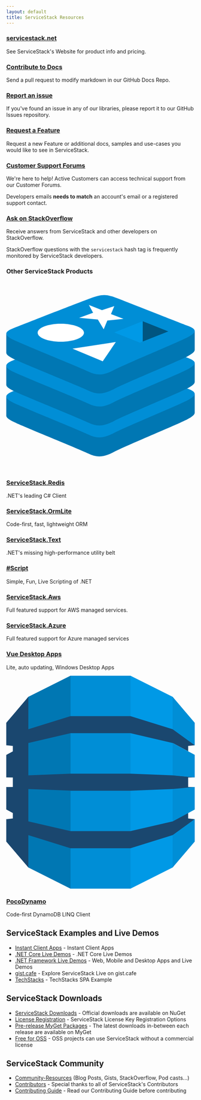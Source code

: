 ```yaml
---
layout: default
title: ServiceStack Resources
---
```


<link rel="stylesheet" href="/css/fontawesome.min.css">
<div class="flex flex-wrap">
    <div class="w-full sm:w-1/2">
        <h3 class="text-2xl">
            <a class="block" href="https://servicestack.net">
                <i class="fab fa-wpexplorer"></i> servicestack.net</a>
        </h3>
        <p class="pr-2">
            See ServiceStack's Website for product info and pricing.
        </p>
    </div>
    <div class="w-full sm:w-1/2">
        <h3 class="text-2xl">
            <a class="block" href="https://github.com/ServiceStack/docs">
                <i class="fas fa-book-reader"></i> Contribute to Docs
            </a>
        </h3>
        <p class="pr-2">
            Send a pull request to modify markdown in our GitHub Docs Repo.
        </p>
    </div>
    <div class="w-full sm:w-1/2">
        <h3 class="text-2xl">
            <a href="https://github.com/ServiceStack/issues">
                <i class="fab fa-github"></i>
                Report an issue</a>
        </h3>
        <p class="pr-2">
            If you've found an issue in any of our libraries, please report it to our
            GitHub Issues repository.
        </p>
    </div>
    <div class="w-full sm:w-1/2">
        <h3 class="text-2xl">
            <a class="block" href="https://servicestack.uservoice.com/forums/176786-feature-requests">
                <i class="far fa-comments"></i>
                Request a Feature</a>
        </h3>
        <p class="pr-2">
            Request a new Feature or additional docs, samples and use-cases you would like to see in
            ServiceStack.
        </p>
    </div>                        
    <div class="w-full sm:w-1/2">
        <h3 class="text-2xl">
            <a class="block" href="https://forums.servicestack.net">
                <i class="fab fa-discourse"></i>
                Customer Support Forums
            </a>
        </h3>
        <p class="pr-2">
            We're here to help! Active Customers can access technical support from our Customer Forums.
        </p>
        <p class="pr-2">
            Developers emails <b>needs to match</b> an account's email or a registered support contact.
        </p>
    </div>
    <div class="w-full sm:w-1/2">
        <h3 class="text-2xl">
            <a class="block" href="https://stackoverflow.com/questions/ask?tags=servicestack">
                <i class="fab fa-stack-overflow"></i>
                Ask on StackOverflow</a>
        </h3>
        <p class="pr-2">
            Receive answers from ServiceStack and other developers on StackOverflow.
        </p>
        <p class="pr-2">
            StackOverflow questions with the <code class="bg-blue-50">servicestack</code> hash tag
            is frequently monitored by ServiceStack developers.
        </p>
    </div>
</div>
<div class="my-20">
    <div class="my-10">
        <h3 class="text-gray-700 pb-2 text-center text-4xl">Other ServiceStack Products</h3>
        <div class="colored-line"></div>
    </div>
    <div class="flex flex-wrap">
        <div class="w-full sm:w-1/2 text-center mt-8">
            <a href="https://github.com/ServiceStack/ServiceStack.Redis">
                <div class="service-icon text-center">
                    <svg class="w-20 h-20 inline-block" viewBox="0 -18 256 256" xmlns="http://www.w3.org/2000/svg" preserveAspectRatio="xMinYMin meet">
                        <path d="M245.97 168.943c-13.662 7.121-84.434 36.22-99.501 44.075-15.067 7.856-23.437 7.78-35.34 2.09-11.902-5.69-87.216-36.112-100.783-42.597C3.566 169.271 0 166.535 0 163.951v-25.876s98.05-21.345 113.879-27.024c15.828-5.679 21.32-5.884 34.79-.95 13.472 4.936 94.018 19.468 107.331 24.344l-.006 25.51c.002 2.558-3.07 5.364-10.024 8.988" fill="#0077b3"></path>
                        <path d="M245.965 143.22c-13.661 7.118-84.431 36.218-99.498 44.072-15.066 7.857-23.436 7.78-35.338 2.09-11.903-5.686-87.214-36.113-100.78-42.594-13.566-6.485-13.85-10.948-.524-16.166 13.326-5.22 88.224-34.605 104.055-40.284 15.828-5.677 21.319-5.884 34.789-.948 13.471 4.934 83.819 32.935 97.13 37.81 13.316 4.881 13.827 8.9.166 16.02" fill="#008ed6"></path>
                        <path d="M245.97 127.074c-13.662 7.122-84.434 36.22-99.501 44.078-15.067 7.853-23.437 7.777-35.34 2.087-11.903-5.687-87.216-36.112-100.783-42.597C3.566 127.402 0 124.67 0 122.085V96.206s98.05-21.344 113.879-27.023c15.828-5.679 21.32-5.885 34.79-.95C162.142 73.168 242.688 87.697 256 92.574l-.006 25.513c.002 2.557-3.07 5.363-10.024 8.987" fill="#0077b3"></path>
                        <path d="M245.965 101.351c-13.661 7.12-84.431 36.218-99.498 44.075-15.066 7.854-23.436 7.777-35.338 2.087-11.903-5.686-87.214-36.112-100.78-42.594-13.566-6.483-13.85-10.947-.524-16.167C23.151 83.535 98.05 54.148 113.88 48.47c15.828-5.678 21.319-5.884 34.789-.949 13.471 4.934 83.819 32.933 97.13 37.81 13.316 4.88 13.827 8.9.166 16.02" fill="#008ed6"></path>
                        <path d="M245.97 83.653c-13.662 7.12-84.434 36.22-99.501 44.078-15.067 7.854-23.437 7.777-35.34 2.087-11.903-5.687-87.216-36.113-100.783-42.595C3.566 83.98 0 81.247 0 78.665v-25.88s98.05-21.343 113.879-27.021c15.828-5.68 21.32-5.884 34.79-.95C162.142 29.749 242.688 44.278 256 49.155l-.006 25.512c.002 2.555-3.07 5.361-10.024 8.986" fill="#0077b3"></path>
                        <path d="M245.965 57.93c-13.661 7.12-84.431 36.22-99.498 44.074-15.066 7.854-23.436 7.777-35.338 2.09C99.227 98.404 23.915 67.98 10.35 61.497-3.217 55.015-3.5 50.55 9.825 45.331 23.151 40.113 98.05 10.73 113.88 5.05c15.828-5.679 21.319-5.883 34.789-.948 13.471 4.935 83.819 32.934 97.13 37.811 13.316 4.876 13.827 8.897.166 16.017" fill="#008ed6"></path>
                        <path d="M159.283 32.757l-22.01 2.285-4.927 11.856-7.958-13.23-25.415-2.284 18.964-6.839-5.69-10.498 17.755 6.944 16.738-5.48-4.524 10.855 17.067 6.391M131.032 90.275L89.955 73.238l58.86-9.035-17.783 26.072M74.082 39.347c17.375 0 31.46 5.46 31.46 12.194 0 6.736-14.085 12.195-31.46 12.195s-31.46-5.46-31.46-12.195c0-6.734 14.085-12.194 31.46-12.194" fill="#FFF"></path>
                        <path d="M185.295 35.998l34.836 13.766-34.806 13.753-.03-27.52" fill="#005580"></path>
                        <path d="M146.755 51.243l38.54-15.245.03 27.519-3.779 1.478-34.791-13.752" fill="#0099e6"></path>
                    </svg>
                </div>
                <h3 class="m-1">ServiceStack.Redis</h3>
            </a>
            <p class="m-1">
                .NET's leading C# Client
            </p>
        </div>
        <div class="w-full sm:w-1/2 text-center mt-8">
            <a href="https://github.com/ServiceStack/ServiceStack.OrmLite">
                <div class="mb-3">
                    <i class="fas fa-database text-7xl"></i>
                </div>
                <h3 class="m-1">ServiceStack.OrmLite</h3>
            </a>
            <p class="m-1">
                Code-first, fast, lightweight ORM
            </p>
        </div>
        <div class="w-full sm:w-1/2 text-center mt-8">
            <a href="https://github.com/ServiceStack/ServiceStack.Text">
                <div class="mb-2">
                    <i class="fas fa-tools text-6xl"></i>
                </div>
                <h3 class="m-1">ServiceStack.Text</h3>
            </a>
            <p class="m-1">
                .NET's missing high-performance utility belt
            </p>
        </div>
        <div class="w-full sm:w-1/2 text-center mt-8">
            <a href="https://sharpscript.net">
                <div class="mb-2">
                    <i class="fas fa-scroll text-6xl"></i>
                </div>
                <h3 class="m-1">#Script</h3>
            </a>
            <p class="m-1">
                Simple, Fun, Live Scripting of .NET
            </p>
        </div>
        <div class="w-full sm:w-1/2 text-center mt-8">
            <a href="/aws">
                <div class="mb-2">
                    <i class="fab fa-aws text-6xl"></i>
                </div>
                <h3 class="m-1">ServiceStack.Aws</h3>
            </a>
            <p class="m-1">
                Full featured support for AWS managed services.
            </p>
        </div>
        <div class="w-full sm:w-1/2 text-center mt-8">
            <a href="/azure">
                <div class="mb-2">
                    <i class="fab fa-microsoft text-6xl"></i>
                </div>
                <h3 class="m-1">ServiceStack.Azure</h3>
            </a>
            <p class="m-1">
                Full featured support for Azure managed services
            </p>
        </div>
        <div class="w-full sm:w-1/2 text-center mt-8">
            <a href="https://www.vuedesktop.com">
                <div class="my-2">
                    <i class="fab fa-vuejs text-7xl"></i>
                </div>
                <h3 class="m-1">Vue Desktop Apps</h3>
            </a>
            <p class="m-1">
                Lite, auto updating, Windows Desktop Apps
            </p>
        </div>
        <div class="w-full sm:w-1/2 text-center mt-8">
            <a href="/aws-pocodynamo">
                <div class="service-icon">
                    <svg class="w-20 h-20 inline-block" viewBox="0 0 256 289" xmlns="http://www.w3.org/2000/svg">
                        <path d="M165.258 288.501h3.508l57.261-28.634.953-1.347V29.964l-.953-1.354L168.766 0h-3.551l.043 288.501" fill="#0099e6"></path>
                        <path d="M90.741 288.501h-3.557l-57.212-28.634-1.161-1.997-.589-226.742 1.75-2.518L87.184 0h3.601l-.044 288.501" fill="#0077b3"></path>
                        <path d="M87.285 0h81.426v288.501H87.285V0z" fill="#008ed6"></path>
                        <path d="M256 137.769l-1.935-.429-27.628-2.576-.41.204-57.312-2.292h-81.43l-57.313 2.292V91.264l-.06.032.06-.128 57.313-13.28h81.43l57.312 13.28 21.069 11.199v-7.2l8.904-.974-.922-1.798-28.192-20.159-.859.279-57.312-17.759h-81.43L29.972 72.515V28.61L0 63.723v30.666l.232-.168 8.672.946v7.348L0 107.28v30.513l.232-.024 8.672.128v12.807l-7.482.112L0 150.68v30.525l8.904 4.788v7.433l-8.531.942-.373-.28v30.661l29.972 35.118v-43.901l57.313 17.759h81.43l57.481-17.811.764.335 27.821-19.862 1.219-1.979-8.904-.982v-7.284l-1.167-.466-19.043 10.265-.69 1.44-57.481 13.203v.016h-81.43v-.016l-57.313-13.259v-43.864l57.313 2.284v.056h81.43l57.312-2.34 1.305.6 26.779-2.306 1.889-.923-8.904-.128v-12.807l8.904-.128" fill="#1A476F"></path>
                        <path d="M226.027 215.966v43.901L256 224.749v-30.461l-29.8 21.626-.173.052M226.027 197.421l.173-.04 29.8-16.028v-30.649l-29.973 2.757v43.96M226.2 91.208l-.173-.04v43.8L256 137.769v-30.634l-29.8-15.927M226.2 72.687L256 94.193V63.731L226.027 28.61v43.905l.173.06v.112" fill="#008ed6"></path>
                    </svg>
                </div>
                <h3 class="m-1">PocoDynamo</h3>
            </a>
            <p class="m-1">
                Code-first DynamoDB LINQ Client
            </p>
        </div>
    </div>
</div>

## ServiceStack Examples and Live Demos

- [Instant Client Apps](https://apps.servicestack.net) - Instant Client Apps
- [.NET Core Live Demos](https://github.com/NetCoreApps/LiveDemos) - .NET Core Live Demos
- [.NET Framework Live Demos](https://github.com/ServiceStackApps/LiveDemos) - Web, Mobile and Desktop Apps and Live Demos
- [gist.cafe](https://gist.cafe) - Explore ServiceStack Live on gist.cafe
- [TechStacks](https://techstacks.io) - TechStacks SPA Example

## ServiceStack Downloads

- [ServiceStack Downloads](https://servicestack.net/download) - Official downloads are available on NuGet
- [License Registration](/register) - ServiceStack License Key Registration Options
- [Pre-release MyGet Packages](/myget) - The latest downloads in-between each release are available on MyGet
- [Free for OSS](/oss) - OSS projects can use ServiceStack without a commercial license

## ServiceStack Community

- [Community-Resources](/community-resources) (Blog Posts, Gists, StackOverflow, Pod casts...)
- [Contributors](/contributors) - Special thanks to all of ServiceStack's Contributors
- [Contributing Guide](/contributing) - Read our Contributing Guide before contributing
